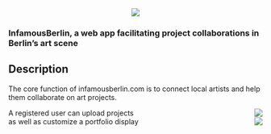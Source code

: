 <div align="center">
  <img src="https://res.cloudinary.com/dbpv82leg/image/upload/c_fill,g_auto,w_300/v1673965776/logo.png" />
</div>

### InfamousBerlin, a web app facilitating project collaborations in Berlin’s art scene

## Description

The core function of infamousberlin.com is to connect local artists and help them collaborate on art projects.
<div>
  <img align="right" src="https://res.cloudinary.com/dbpv82leg/image/upload/c_scale,w_400/v1674051027/project-show.gif" />A registered user can upload projects
</div>
<div>
  <img align="right" src="https://res.cloudinary.com/dbpv82leg/image/upload/c_scale,w_400/v1674048907/gridstack-feature.gif" />as well as customize a portfolio display
</div>
